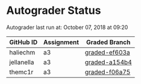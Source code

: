 # Autograder Status
Autograder last run at: October 07, 2018 at 09:20

| GitHub ID | Assignment | Graded Branch |
|-----------|------------|---------------|
| haliechm | a3 | [graded-ef603a](https://github.com/Fall2018COMP401-001/a3-haliechm/tree/graded-ef603a) | 
| jellanella | a3 | [graded-a154b4](https://github.com/Fall2018COMP401-001/a3-jellanella/tree/graded-a154b4) | 
| themc1r | a3 | [graded-f06a75](https://github.com/Fall2018COMP401-001/a3-themc1r/tree/graded-f06a75) | 
